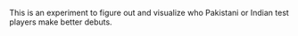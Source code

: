 This is an experiment to figure out and visualize who Pakistani or Indian test players make better debuts.
